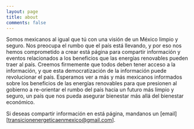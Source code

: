 ```yaml
---
layout: page
title: about
comments: false
---
```


Somos mexicanos al igual que tú con una visión de un México limpio y seguro. Nos preocupa el rumbo que el país está llevando, y por eso nos hemos comprometido a crear está página para compartir información y eventos relacionados a los beneficios que las energías renovables pueden traer al país. Creemos firmemente que todos deben tener acceso a la información, y que esta democratización de la información puede revolucionar el país. Esperamos ver a más y más mexicanos informados sobre los beneficios de las energías renovables para que presionen al gobierno a re-orientar el rumbo del país hacia un futuro más limpio y seguro, un país que nos pueda asegurar bienestar más allá del bienestar económico. 

Si deseas compartir información en está página, mandanos un [email][transicionenergeticaenmexico@gmail.com].
